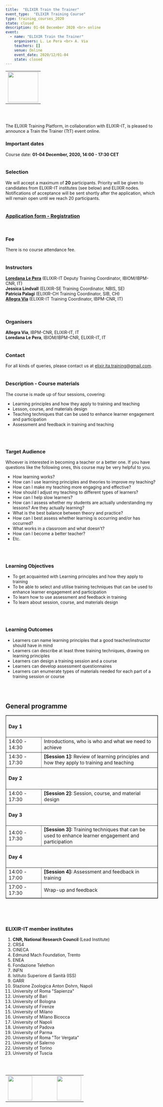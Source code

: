 ```yaml
---
title:  "ELIXIR Train the Trainer"
event_type:  "ELIXIR Training Course"
type: training_courses_2020
state: closed
description: 01-04 December 2020 <br> online
event:
  - name: "ELIXIR Train the Trainer"
    organisers: L. Le Pera <br> A. Via
    teachers: []
    venue: Online
    event_date: 2020/12/01-04
    state: closed
---
```



<table border="0">
  <tr>
 <td><a href="http://elixir-italy.org"><img src="../../../img/logo_iib.png" height="100"></a></td>
  </tr>
</table>
<br>
<br>

The ELIXIR Training Platform, in collaboration with ELIXIR-IT, is pleased to announce a Train the Trainer (TtT) event online.
<br>

### Important dates
Course date: <b>01-04 December, 2020, 14:00 - 17:30 CET</b>
<br>
<br>

### Selection
We will accept a maximum of **20** participants. Priority will be given to candidates from ELIXIR-IT institutes (see below) and ELIXIR nodes. Notifications of acceptance will be sent shortly after the application, which will remain open until we reach 20 participants.
<br>
<br>

### [Application form - Registration](https://forms.gle/jVuj7NDLnkjDKEUo8)
<br>

### Fee
There is no course attendance fee. 
<br>
<br>

### Instructors
[**Loredana Le Pera**](../../../instructors/loredana_le_pera.html) (ELIXIR-IT Deputy Training Coordinator, IBIOM/IBPM-CNR, IT)<br>
**Jessica Lindvall** (ELIXIR-SE Training Coordinator, NBIS, SE)<br>
**Patricia Palagi** (ELIXIR-CH Training Coordinator, SIB, CH)<br>
[**Allegra Via**](../../../instructors/allegra_via.html) (ELIXIR-IT Training Coordinator, IBPM-CNR, IT)<br>
<br>
<br>

### Organisers
**Allegra Via**, IBPM-CNR, ELIXIR-IT, IT<br>
**Loredana Le Pera**, IBIOM/IBPM-CNR, ELIXIR-IT, IT 
<br>
<br>

### Contact
For all kinds of queries, please contact us at <elixir.ita.training@gmail.com>. 
<br>
<br>

### Description - Course materials
The course is made up of four sessions, covering:
* Learning principles and how they apply to training and teaching
* Lesson, course, and materials design
* Teaching techniques that can be used to enhance learner engagement and participation
* Assessment and feedback in training and teaching
<br>
<br>

### Target Audience
Whoever is interested in becoming a teacher or a better one.
If you have questions like the following ones, this course may be very helpful to you.

* How learning works?
* How can I use learning principles and theories to improve my teaching?
* How can I make my teaching more engaging and effective?
* How should I adjust my teaching to different types of learners?
* How can I help slow learners?
* How can I assess whether my students are actually understanding my lessons? Are they actually learning?
* What is the best balance between theory and practice?
* How can I best assess whether learning is occurring and/or has occurred?
* What works in a classroom and what doesn't?
* How can I become a better teacher?
* Etc.
<br>
<br>

### Learning Objectives  
 * To get acquainted with Learning principles and how they apply to training
 * To be able to select and utilise training techniques that can be used to enhance learner engagement and participation
 * To learn how to use assessment and feedback in training
 * To learn about session, course, and materials design
<br>
<br>

### Learning Outcomes
 * Learners can name learning principles that a good teacher/instructor should have in mind
 * Learners can describe at least three training techniques, drawing on learning principles
 * Learners can design a training session and a course
 * Learners can develop assessment questionnaires
 * Learners can enumerate types of materials needed for each part of a training session or course
<br>
<br>

## General programme
<table border="1">
<tr>
  <td colspan="2"><h4><b>Day 1</b></h4></td>
</tr>
<tr>
   <td height="50" width="100">14:00 - 14:30</td>
   <td height="50">Introductions, who is who and what we need to achieve</td>
</tr>
<tr>
   <td height="50" width="100">14:30 - 17:30</td>
   <td height="50"><b>[Session 1]: </b>Review of learning principles and how they apply to training and teaching</td>
</tr>

<tr>
  <td colspan="2"><h4><b>Day 2</b></h4></td>
</tr>
<tr>
 <td height="50" width="100">14:00 - 17:30</td>
 <td height="50"><b>[Session 2]: </b>Session, course, and material design</td>
</tr>

<tr>
  <td colspan="2"><h4><b>Day 3</b></h4></td>
</tr>
<tr>
   <td height="50" width="100">14:00 - 17:30</td>
   <td height="50"><b>[Session 3]: </b>Training techniques that can be used to enhance learner engagement and participation</td>
</tr>
<tr>
  <td colspan="2"><h4><b>Day 4</b></h4></td>
</tr>
<tr>
 <td height="50" width="100">14:00 - 17:00</td>
 <td height="50"><b>[Session 4]: </b>Assessment and feedback in training</td>
</tr>
<tr>
 <td height="50" width="100">17:00 - 17:30</td>
 <td height="50">Wrap-up and feedback</td>
</tr>
</table>
<br>
<br>
<br>

<h3>ELIXIR-IT member institutes</h3>
<ol>
   <li> <b>CNR, National Research Council </b> (Lead Institute)</li>
   <li> CRS4</li>
   <li> CINECA</li>
   <li> Edmund Mach Foundation, Trento</li>
   <li> ENEA</li>
   <li> Fondazione Telethon</li> 
   <li> INFN</li>
   <li> Istituto Superiore di Sanità (ISS)</li> 
   <li> GARR</li>
   <li> Stazione Zoologica Anton Dohrn, Napoli</li>
   <li> University of Roma "Sapienza"</li>
   <li> University of Bari</li>
   <li> University of Bologna</li>
   <li> University of Firenze</li>
   <li> University of Milano</li>
   <li> University of Milano Bicocca</li>
   <li> University of Napoli</li>
   <li> University of Padova</li>
   <li> University of Parma</li>
   <li> University of Roma "Tor Vergata"</li>
   <li> University of Salerno</li>
   <li> University of Torino</li>
   <li> University of Tuscia </li>
</ol>
<br>
<br>
<table border="0" >
  <tr>
    <td><a href="https://www.elixir-europe.org"><img src="../../../img/Logo_ELIXIR_white_background.png" height="80"></a></td>
    <td width=50></td>
    <td><a href="https://www.elixir-europe.org"><img src="../../../img/Logo_CNR_Italy.png" height="80"></a></td>
  </tr>
</table>